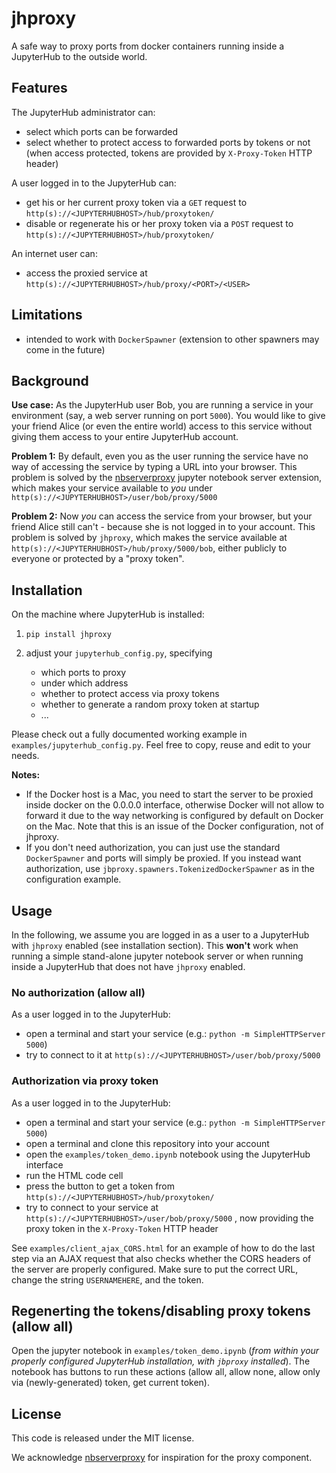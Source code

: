# jhproxy

A safe way to proxy ports from docker containers running inside a JupyterHub to the outside world.

## Features

The JupyterHub administrator can:

 * select which ports can be forwarded
 * select whether to protect access to forwarded ports by tokens or not  
   (when access protected, tokens are provided by `X-Proxy-Token` HTTP header)

A user logged in to the JupyterHub can:

 * get his or her current proxy token via a `GET` request to
   `http(s)://<JUPYTERHUBHOST>/hub/proxytoken/`
 * disable or regenerate his or her proxy token via a `POST` request to
   `http(s)://<JUPYTERHUBHOST>/hub/proxytoken/`

An internet user can:

* access the proxied service at `http(s)://<JUPYTERHUBHOST>/hub/proxy/<PORT>/<USER>`

## Limitations

 * intended to work with `DockerSpawner`
   (extension to other spawners may come in the future)

## Background

**Use case:** As the JupyterHub user Bob, you are running a service in your
environment (say, a web server running on port `5000`). You would like to give
your friend Alice (or even the entire world) access to this service without
giving them access to your entire JupyterHub account.

**Problem 1:** By default, even you as the user running the service have no way
of accessing the service by typing a URL into your browser.
This problem is solved by the
[nbserverproxy](https://github.com/jupyterhub/nbserverproxy) jupyter notebook
server extension, which makes your service available to *you* under
`http(s)://<JUPYTERHUBHOST>/user/bob/proxy/5000`

**Problem 2:** Now *you* can access the service from your browser, but your
friend Alice still can't - because she is not logged in to your account.  This
problem is solved by `jhproxy`, which makes the service available at
`http(s)://<JUPYTERHUBHOST>/hub/proxy/5000/bob`,
either publicly to everyone or protected by a "proxy token".


## Installation

On the machine where JupyterHub is installed:

1. `pip install jhproxy`

2. adjust your `jupyterhub_config.py`, specifying
   - which ports to proxy
   - under which address
   - whether to protect access via proxy tokens
   - whether to generate a random proxy token at startup
   - ...

Please check out a fully documented working example in `examples/jupyterhub_config.py`.
Feel free to copy, reuse and edit to your needs.

**Notes:**
 - If the Docker host is a Mac, you need to start the server to be proxied
   inside docker on the 0.0.0.0 interface, otherwise Docker will not allow to
   forward it due to the way networking is configured by default on Docker on the
   Mac. Note that this is an issue of the Docker configuration, not of jhproxy.
 - If you don't need authorization, you can just use the standard
   `DockerSpawner` and ports will simply be proxied. If you instead want
   authorization, use `jbproxy.spawners.TokenizedDockerSpawner` as in the
   configuration example.

## Usage

In the following, we assume you are logged in as a user to a JupyterHub
with `jhproxy` enabled (see installation section). This **won't** work when
running a simple stand-alone jupyter notebook server or when running inside a
JupyterHub that does not have `jhproxy` enabled.

### No authorization (allow all)

As a user logged in to the JupyterHub:

 * open a terminal and start your service (e.g.: `python -m SimpleHTTPServer 5000`)
 * try to connect to it at `http(s)://<JUPYTERHUBHOST>/user/bob/proxy/5000`  

### Authorization via proxy token

As a user logged in to the JupyterHub:

 * open a terminal and start your service (e.g.: `python -m SimpleHTTPServer 5000`)
 * open a terminal and clone this repository into your account
 * open the `examples/token_demo.ipynb` notebook using the JupyterHub interface
 * run the HTML code cell
 * press the button to get a token from
   `http(s)://<JUPYTERHUBHOST>/hub/proxytoken/`
 * try to connect to your service at `http(s)://<JUPYTERHUBHOST>/user/bob/proxy/5000`  ,
   now providing the proxy token in the `X-Proxy-Token` HTTP header  

See `examples/client_ajax_CORS.html` for an example of how to do the last step
via an AJAX request that also checks whether the CORS headers of the server are
properly configured.
Make sure to put the correct URL, change the string `USERNAMEHERE`, and the token.

## Regenerting the tokens/disabling proxy tokens (allow all)
Open the jupyter notebook in `examples/token_demo.ipynb` (*from within your properly configured JupyterHub installation, with `jbproxy` installed*). The notebook has buttons to run these actions (allow all, allow none, allow only via (newly-generated) token, get current token). 

## License
This code is released under the MIT license.

We acknowledge [nbserverproxy](https://github.com/jupyterhub/nbserverproxy)
for inspiration for the proxy component.
